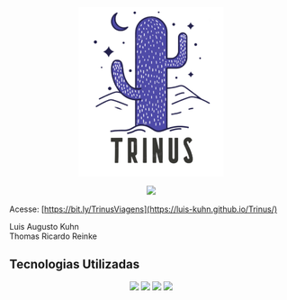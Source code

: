 <p align="center">
  <img height="300px" widht="100px" src="https://github.com/Luis-kuhn/Trinus/blob/master/img/LogoRoxaLg.png?raw=true">
</p>  


<p align="center">
  <img height="300px" widht="100px" src="https://github.com/Luis-kuhn/Trinus/blob/master/img/screencast-luis-kuhn.github.io-2020.06.01-22_44_46.gif?raw=true">
</p>  

Acesse: [https://bit.ly/TrinusViagens](https://luis-kuhn.github.io/Trinus/)

Luis Augusto Kuhn  
Thomas Ricardo Reinke


## Tecnologias Utilizadas

<p align="center">
    <img height="100px" widht="100px" src="https://upload.wikimedia.org/wikipedia/commons/thumb/6/61/HTML5_logo_and_wordmark.svg/1200px-HTML5_logo_and_wordmark.svg.png">
  <img height="100px" widht="100px" src="https://andremenegassi.com.br/wordpress/wp-content/uploads/2013/04/css31.png">
  <img height="100px" widht="100px" src="https://seeklogo.com/images/J/javascript-logo-E967E87D74-seeklogo.com.png">
  <img height="100px" widht="100px" src="https://encrypted-tbn0.gstatic.com/images?q=tbn%3AANd9GcTTybgJDGU1sowFwWzdX61MIG6j8snbij_1Txs-veiEYdNZVvnS&usqp=CAU">
</p>
